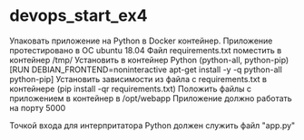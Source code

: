 # devops_start_ex4
Упаковать приложение на Python в Docker контейнер.
Приложение протестировано в ОС ubuntu 18.04
Файл requirements.txt поместить в контейнер /tmp/
Установить в контейнер Python (python-all, python-pip)
[RUN DEBIAN_FRONTEND=noninteractive apt-get install -y -q python-all python-pip]
Установить зависимости из файла с requirements.txt в контейнере (pip install -qr requirements.txt)
Положить файлы с приложением в контейнер в /opt/webapp
Приложение должно работать на порту 5000

Точкой входа для интерпритатора Python должен служить файл "app.py" 